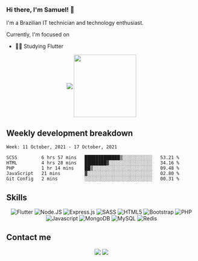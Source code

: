 ### Hi there, I'm Samuel! 👋

I'm a Brazilian IT technician and technology enthusiast.

Currently, I'm focused on
- 👨‍💻 Studying Flutter

<p align="center">
	<img align="center" src="https://github-readme-stats.vercel.app/api/top-langs/?username=samuel-s-marques&layout=compact">
	<img height="165" align="center" src="https://github-readme-stats.vercel.app/api?username=samuel-s-marques&show_icons=true">
</p>

## Weekly development breakdown
<!--START_SECTION:waka-->
```text
Week: 11 October, 2021 - 17 October, 2021

SCSS         6 hrs 57 mins   █████████████▒░░░░░░░░░░░   53.21 % 
HTML         4 hrs 28 mins   ████████▓░░░░░░░░░░░░░░░░   34.16 % 
PHP          1 hr 14 mins    ██▒░░░░░░░░░░░░░░░░░░░░░░   09.48 % 
JavaScript   21 mins         ▓░░░░░░░░░░░░░░░░░░░░░░░░   02.80 % 
Git Config   2 mins          ░░░░░░░░░░░░░░░░░░░░░░░░░   00.31 % 
```
<!--END_SECTION:waka-->

## Skills

<p align="center">
  <img alt="Flutter" src="https://img.shields.io/badge/Flutter-02569B?style=for-the-badge&logo=flutter&logoColor=white"/>
  <img alt="Node.JS" src="https://img.shields.io/badge/node.js-%2343853D.svg?style=for-the-badge&logo=node-dot-js&logoColor=white"/>
  <img alt="Express.js" src="https://img.shields.io/badge/Express.js-000000?style=for-the-badge&logo=express&logoColor=white"/>
  <img alt="SASS" src="https://img.shields.io/badge/Sass-CC6699?style=for-the-badge&logo=sass&logoColor=white"/>
  <img alt="HTML5" src="https://img.shields.io/badge/html5-%23E34F26.svg?style=for-the-badge&logo=html5&logoColor=white"/>
  <img alt="Bootstrap" src="https://img.shields.io/badge/Bootstrap-563D7C?style=for-the-badge&logo=bootstrap&logoColor=white"/>
  <img alt="PHP" src="https://img.shields.io/badge/php-%23777BB4.svg?style=for-the-badge&logo=php&logoColor=white"/>
  <img alt="Javascript" src="https://img.shields.io/badge/JavaScript-F7DF1E?style=for-the-badge&logo=javascript&logoColor=black"/>
  <img alt="MongoDB" src ="https://img.shields.io/badge/MongoDB-%234ea94b.svg?style=for-the-badge&logo=mongodb&logoColor=white"/>
  <img alt="MySQL" src="https://img.shields.io/badge/mysql-%2300f.svg?style=for-the-badge&logo=mysql&logoColor=white"/>
  <img alt="Redis" src="https://img.shields.io/badge/redis-%23DD0031.svg?style=for-the-badge&logo=redis&logoColor=white"/>
</p>

## Contact me

<p align="center">
	<a href="https://www.linkedin.com/in/samuel-s-marques/"><img src="https://img.shields.io/badge/-LinkedIn-blue?style=for-the-badge&logo=Linkedin&logoColor=white"></a>
	<a href="mailto:samuel.s.marques@protonmail.com"><img src="https://img.shields.io/badge/ProtonMail-8B89CC?style=for-the-badge&logo=protonmail&logoColor=white"></a>
</p>
